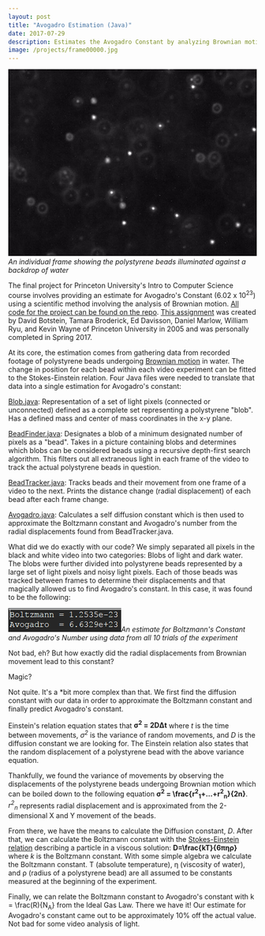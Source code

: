 ```yaml
---
layout: post
title: "Avogadro Estimation (Java)"
date: 2017-07-29
description: Estimates the Avogadro Constant by analyzing Brownian motion in polystyrene beads suspended in water
image: /projects/frame00000.jpg
---
```

![]( /projects/frame00000.jpg )*An individual frame showing the polystyrene beads illuminated against a backdrop of water*

The final project for Princeton University's Intro to Computer Science course involves providing an estimate for Avogadro's Constant (6.02 x 10<sup>23</sup>) using a scientific method involving the analysis of Brownian motion. [All code for the project can be found on the repo](https://github.com/justintranjt/avogadro-estimate). [This assignment](http://www.cs.princeton.edu/courses/archive/spr17/cos126/assignments/atomic.html) was created by David Botstein, Tamara Broderick, Ed Davisson, Daniel Marlow, William Ryu, and Kevin Wayne of Princeton University in 2005 and was personally completed in Spring 2017.

At its core, the estimation comes from gathering data from recorded footage of polystyrene beads undergoing [Brownian motion](https://en.wikipedia.org/wiki/Brownian_motion) in water. The change in position for each bead within each video experiment can be fitted to the Stokes-Einstein relation. Four Java files were needed to translate that data into a single estimation for Avogadro's constant:

[Blob.java](https://github.com/justintranjt/avogadro-estimate/blob/master/src/Blob.java): Representation of a set of light pixels (connected or unconnected) defined as a complete set representing a polystyrene "blob". Has a defined mass and center of mass coordinates in the x-y plane. 

[BeadFinder.java](https://github.com/justintranjt/avogadro-estimate/blob/master/src/BeadFinder.java): Designates a blob of a minimum designated number of pixels as a "bead". Takes in a picture containing blobs and determines which blobs can be considered beads using a recursive depth-first search algorithm. This filters out all extraneous light in each frame of the video to track the actual polystyrene beads in question.

[BeadTracker.java](https://github.com/justintranjt/avogadro-estimate/blob/master/src/BeadTracker.java): Tracks beads and their movement from one frame of a video to the next. Prints the distance change (radial displacement) of each bead after each frame change.

[Avogadro.java](https://github.com/justintranjt/avogadro-estimate/blob/master/src/Avogadro.java): Calculates a self diffusion constant which is then used to approximate the Boltzmann constant and Avogadro's number from the radial displacements found from BeadTracker.java.

What did we do exactly with our code? We simply separated all pixels in the black and white video into two categories: Blobs of light and dark water. The blobs were further divided into polystyrene beads represented by a large set of light pixels and noisy light pixels. Each of those beads was tracked between frames to determine their displacements and that magically allowed us to find Avogadro's constant. In this case, it was found to be the following: 

![]( /projects/avogadro.PNG )*An estimate for Boltzmann's Constant and Avogadro's Number using data from all 10 trials of the experiment*

Not bad, eh? But how exactly did the radial displacements from Brownian movement lead to this constant?

Magic?

Not quite. It's a *bit more complex than that. We first find the diffusion constant with our data in order to approximate the Boltzmann constant and finally predict Avogadro's constant.

Einstein's relation equation states that __σ<sup>2</sup> = 2DΔt__ where _t_ is the time between movements, _σ<sup>2</sup>_ is the variance of random movements, and *D* is the diffusion constant we are looking for. The Einstein relation also states that the random displacement of a polystyrene bead with the above variance equation. 

Thankfully, we found the variance of movements by observing the displacements of the polystyrene beads undergoing Brownian motion which can be boiled down to the following equation **σ<sup>2</sup> = \frac{r<sup>2</sup><sub>1</sub>+…+r<sup>2</sup><sub>n</sub>}{2n}**. *r<sup>2</sup><sub>n</sub>* represents radial displacement and is approximated from the 2-dimensional X and Y movement of the beads.

From there, we have the means to calculate the Diffusion constant, *D*. After that, we can calculate the Boltzmann constant with the [Stokes-Einstein relation](https://en.wikipedia.org/wiki/Einstein_relation_(kinetic_theory)#Stokes-Einstein_equation) describing a particle in a viscous solution: **D=\frac{kT}{6πηρ}** where *k* is the Boltzmann constant. With some simple algebra we calculate the Boltzmann constant. T (absolute temperature), η (viscosity of water), and ρ (radius of a polystyrene bead) are all assumed to be constants measured at the beginning of the experiment.

Finally, we can relate the Boltzmann constant to Avogadro's constant with k = \frac(R){N<sub>A</sub>} from the Ideal Gas Law. There we have it! Our estimate for Avogadro's constant came out to be approximately 10% off the actual value. Not bad for some video analysis of light.
